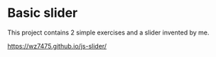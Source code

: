 # Basic slider

This project contains 2 simple exercises and a slider invented by me.

https://wz7475.github.io/js-slider/
